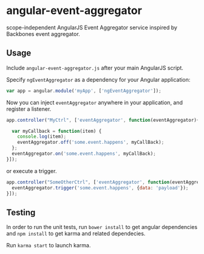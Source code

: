 angular-event-aggregator
================

scope-independent AngularJS Event Aggregator service inspired by Backbones event aggregator.

## Usage

Include `angular-event-aggregator.js` after your main AngularJS script.

Specify `ngEventAggregator` as a dependency for your Angular application:

```js
var app = angular.module('myApp', ['ngEventAggregator']);
```

Now you can inject `eventAggregator` anywhere in your application, and register a listener.

```js
app.controller("MyCtrl", ['eventAggregator', function(eventAggregator){

  var myCallback = function(item) {
    console.log(item);
    eventAggregator.off('some.event.happens', myCallBack);
  };
  eventAggregator.on('some.event.happens', myCallBack);
}]);
```
or execute a trigger.
```js
app.controller("SomeOtherCtrl", ['eventAggregator', function(eventAggregator){
  eventAggregator.trigger('some.event.happens', {data: 'payload'});
}]);
```

## Testing

In order to run the unit tests, run `bower install` to get angular dependencies and `npm install` to get karma and related dependecies.

Run `karma start` to launch karma.

